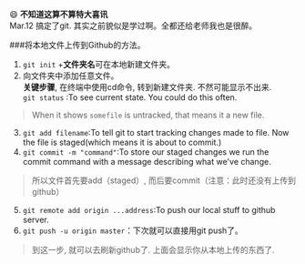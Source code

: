 :smile:
**不知道这算不算特大喜讯**  
Mar.12 搞定了git. 其实之前貌似是学过啊。全都还给老师我也是很醉。  

###将本地文件上传到Github的方法。  
1. `git init` +**文件夹名**可在本地新建文件夹。  
2. 向文件夹中添加任意文件。  
**关键步骤**, 在终端中使用cd命令, 转到新建文件夹. 不然可能显示不出来.   
    `git status` :To see current state. You could do this often.   
> When it shows `somefile` is untracked, that means it a new file.   
3. `git add filename`:To tell git to start tracking changes made to file. Now the file is staged(which means it is about to commit.)   
4. `git commit -m "command"`:To store our staged changes we run the commit command with a message describing what we've change.   
> 所以文件首先要add（staged）, 而后要commit（注意：此时还没有上传到github）   
5. `git remote add origin ...address`:To push our local stuff to github server.   
6. `git push -u origin master`：下次就可以直接用git push了。  
> 到这一步, 就可以去刷新github了. 上面会显示你从本地上传的东西了.    


